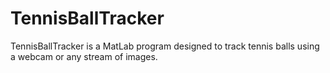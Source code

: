 # TennisBallTracker
TennisBallTracker is a MatLab program designed to track tennis balls using a webcam or any stream of images.
